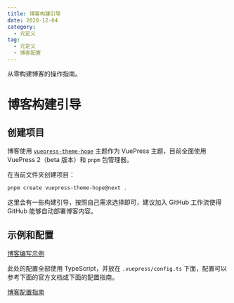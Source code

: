 ```yaml
---
title: 博客构建引导
date: 2020-12-04
category:
  - 元定义
tag:
  - 元定义
  - 博客配置
---
```


从零构建博客的操作指南。

<!-- more -->

# 博客构建引导

## 创建项目

博客使用 [`vuepress-theme-hope`](https://vuepress-theme-hope.github.io/v2/zh/) 主题作为 VuePress 主题，目前全面使用 VuePress 2（beta 版本）和 `pnpm` 包管理器。

在当前文件夹创建项目：

```bash
pnpm create vuepress-theme-hope@next .
```

这里会有一些构建引导，按照自己需求选择即可，建议加入 GitHub 工作流使得 GitHub 能够自动部署博客内容。

## 示例和配置

[博客编写示例](./demo.md)

此处的配置全部使用 TypeScript，并放在 `.vuepress/config.ts` 下面，配置可以参考下面的官方文档或下面的配置指南。

[博客配置指南](./configure.md)
